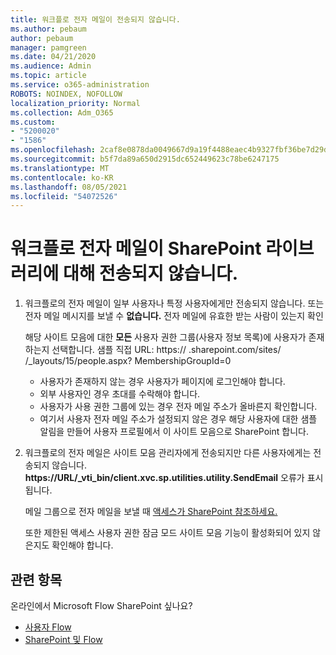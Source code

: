 ```yaml
---
title: 워크플로 전자 메일이 전송되지 않습니다.
ms.author: pebaum
author: pebaum
manager: pamgreen
ms.date: 04/21/2020
ms.audience: Admin
ms.topic: article
ms.service: o365-administration
ROBOTS: NOINDEX, NOFOLLOW
localization_priority: Normal
ms.collection: Adm_O365
ms.custom:
- "5200020"
- "1586"
ms.openlocfilehash: 2caf8e0878da0049667d9a19f4488eaec4b9327fbf36be7d29dbf4b7a9c89158
ms.sourcegitcommit: b5f7da89a650d2915dc652449623c78be6247175
ms.translationtype: MT
ms.contentlocale: ko-KR
ms.lasthandoff: 08/05/2021
ms.locfileid: "54072526"
---
```

# <a name="workflow-email-is-not-being-sent-for-a-sharepoint-list-or-library"></a>워크플로 전자 메일이 SharePoint 라이브러리에 대해 전송되지 않습니다.

1. 워크플로의 전자 메일이 일부 사용자나 특정 사용자에게만 전송되지 않습니다. 또는 전자 메일 메시지를 보낼 수 **없습니다.** 전자 메일에 유효한 받는 사람이 있는지 확인

    해당 사이트 모음에 대한 **모든** 사용자 권한 그룹(사용자 정보 목록)에 사용자가 존재하는지 선택합니다.  샘플 직접 URL: <tenant> https:// .sharepoint.com/sites/ <sitename> /_layouts/15/people.aspx? MembershipGroupId=0

    - 사용자가 존재하지 않는 경우 사용자가 페이지에 로그인해야 합니다. 
    - 외부 사용자인 경우 초대를 수락해야 합니다.
    - 사용자가 사용 권한 그룹에 있는 경우 전자 메일 주소가 올바른지 확인합니다.
    - 여기서 사용자 전자 메일 주소가 설정되지 않은 경우 해당 사용자에 대한 샘플 알림을 만들어 사용자 프로필에서 이 사이트 모음으로 SharePoint 합니다.
 
2. 워크플로의 전자 메일은 사이트 모음 관리자에게 전송되지만 다른 사용자에게는 전송되지 않습니다. **<span>https:</span>//URL/_vti_bin/client.xvc.sp.utilities.utility.SendEmail** 오류가 표시됩니다.
 

    메일 그룹으로 전자 메일을 보낼 때 [액세스가 SharePoint 참조하세요.](https://docs.microsoft.com/sharepoint/support/sharing-and-permissions/access-denied-when-send-an-email-to-groups)

    또한 제한된 액세스  사용자 권한 잠금 모드 사이트 모음 기능이 활성화되어 있지 않은지도 확인해야 합니다.


## <a name="related-topics"></a>관련 항목
온라인에서 Microsoft Flow SharePoint 싶나요?
- [사용자 Flow](https://support.office.com/article/Create-a-flow-for-a-list-or-library-in-SharePoint-Online-or-OneDrive-for-Business-a9c3e03b-0654-46af-a254-20252e580d01) 
- [SharePoint 및 Flow](https://flow.microsoft.com/blog/sharepoint-and-flow/) 


